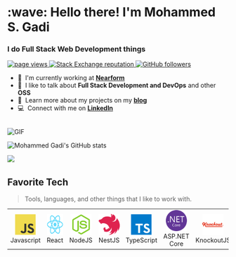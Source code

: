 <h1 align="left" id="msgadi-title">:wave: Hello there! I'm Mohammed S. Gadi</h1>
<h3 align="left">I do Full Stack Web Development things</h3>

<p align="left">
  <a href="https://github.com/msgadi">
    <img src="https://komarev.com/ghpvc/?username=msgadi" alt="page views" />
  </a> 
  <a href="https://stackoverflow.com/users/4299820">
    <img alt="Stack Exchange reputation" 
    src="https://img.shields.io/stackexchange/stackoverflow/r/4299820?color=orange&label=reputation&logo=stackoverflow">
  </a> 
  <a href="https://github.com/msgadi?tab=followers">
    <img alt="GitHub followers" src="https://img.shields.io/github/followers/msgadi?color=green&logo=github">
  </a> 
</p> 

- :office: &nbsp;I'm currently working at **[Nearform]**
- :speech_balloon: &nbsp;I like to talk about **Full Stack Development and DevOps** and other **OSS**
- :book: &nbsp;Learn more about my projects on my **[blog]**
- :computer: &nbsp;Connect with me on **[LinkedIn]**

<br>

<img alt="GIF" src="https://github.com/abhisheknaiidu/abhisheknaiidu/blob/master/code.gif?raw=true" width="500" height="320" />
<br>

![Mohammed Gadi's GitHub stats](https://github-readme-stats.vercel.app/api?username=msgadi&show_icons=true&theme=synthwave)

<a href="https://github.com/msgadi">
  <img   src="https://github-readme-stats.vercel.app/api/top-langs/?username=msgadi&theme=light&hide_langs_below=1" />
</a>

<br>

<h2 align="left" id="msgadi-tech">Favorite Tech</h2>

> Tools, languages, and other things that I like to work with.

<table>
  <tr>
    <td align="center" width="96">
      <a href="#msgadi-tech">
        <img src="./img/javascript-original.svg" width="48" height="48" alt="JS" />
      </a>
      <br>Javascript
    </td>
 <td align="center" width="96">
      <a href="#msgadi-tech">
        <img src="./img/react-original.svg" width="48" height="48" alt="ReactJS" />
      </a>
      <br>React
    </td>
 <td align="center" width="96">
      <a href="#msgadi-tech">
        <img src="./img/nodejs-original.svg" width="48" height="48" alt="NodeJS" />
      </a>
      <br>NodeJS
    </td>
 <td align="center" width="96">
      <a href="#msgadi-tech">
        <img src="./img/nestjs-plain.svg" width="48" height="48" alt="NestJs" />
      </a>
      <br>NestJS
    </td> 
    <td align="center" width="96">
      <a href="#msgadi-tech">
        <img src="./img/typescript-original.svg" width="48" height="48" alt="TypeScript" />
      </a>
      <br>TypeScript
    </td> 
 <td align="center" width="96">
      <a href="#msgadi-tech">
        <img src="./img/dotnetcore-original.svg" width="48" height="48" alt="dot-net-core" />
      </a>
      <br>ASP.NET Core
    </td> 
<td align="center" width="96">
      <a href="#msgadi-tech">
        <img src="./img/knockout-plain-wordmark.svg" width="48" height="48" alt="knockout" />
      </a>
      <br>KnockoutJS
    </td> 
<td align="center" width="96">
      <a href="#msgadi-tech">
        <img src="./img/firebase-plain.svg" width="48" height="48" alt="firebase" />
      </a>
      <br>Firebase
    </td> 
<td align="center" width="96">
      <a href="#msgadi-tech">
        <img src="./img/amazonwebservices-original.svg" width="48" height="48" alt="aws" />
      </a>
      <br>AWS
    </td> 
    <td align="center" width="96"> 
      <a href="#msgadi-tech" >
        <img src="./img/docker-original.svg" width="48" height="48" alt="Docker" />
      </a>
      <br>Docker
    </td> 
  </tr>
</table>

<!-- links -->

[Nearform]: https://www.nearform.com/ "nearform"
[linkedin]: https://www.linkedin.com/in/mohammedgadi/ "Mohammed S. Gadi LinkedIn"
[blog]: https://mohammedgadi.com/ "My Blog"
